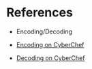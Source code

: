# References
* Encoding/Decoding

* [Encoding on CyberChef](https://gchq.github.io/CyberChef/#recipe=To_Base64('!-,-0-689@A-NP-VX-Z%5B%60a-fh-mp-r')Decode_text('UTF16%20(1201)'))
* [Decoding on CyberChef](https://gchq.github.io/CyberChef/#recipe=Encode_text('UTF16%20(1201)')From_Base64('!-,-0-689@A-NP-VX-Z%5B%60a-fh-mp-r',true))

